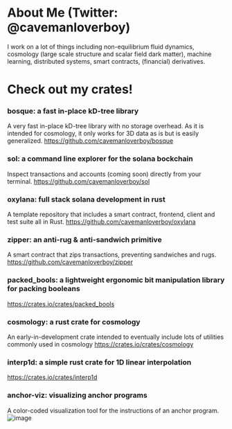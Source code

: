 # About Me (Twitter: @cavemanloverboy)

I work on a lot of things including non-equilibrium fluid dynamics, cosmology (large scale structure and scalar field dark matter), machine learning, distributed systems, smart contracts, (financial) derivatives.

# Check out my crates!

### bosque: a fast in-place kD-tree library
A very fast in-place kD-tree library with no storage overhead. As it is intended for cosmology, it only works for 3D data as is but is easily generalized.
https://github.com/cavemanloverboy/bosque

### sol: a command line explorer for the solana bockchain
Inspect transactions and accounts (coming soon) directly from your terminal.
https://github.com/cavemanloverboy/sol

### oxylana: full stack solana development in rust
A template repository that includes a smart contract, frontend, client and test suite all in Rust.
https://github.com/cavemanloverboy/oxylana

### zipper: an anti-rug & anti-sandwich primitive
A smart contract that zips transactions, preventing sandwiches and rugs.
https://github.com/cavemanloverboy/zipper

### packed_bools: a lightweight ergonomic bit manipulation library for packing booleans
https://crates.io/crates/packed_bools

### cosmology: a rust crate for cosmology
An early-in-development crate intended to eventually include lots of utilities commonly used in cosmology
https://crates.io/crates/cosmology

### interp1d: a simple rust crate for 1D linear interpolation
https://crates.io/crates/interp1d

### anchor-viz: visualizing anchor programs
A color-coded visualization tool for the instructions of an anchor program.
![image](https://user-images.githubusercontent.com/93507302/172890523-ddda94f5-14f0-4536-927c-1f28cf900b3d.png)

<!---
cavemanloverboy/cavemanloverboy is a ✨ special ✨ repository because its `README.md` (this file) appears on your GitHub profile.
You can click the Preview link to take a look at your changes.
--->
